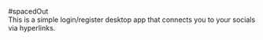 #spacedOut  
This is a simple login/register desktop app that connects you to your socials via hyperlinks.